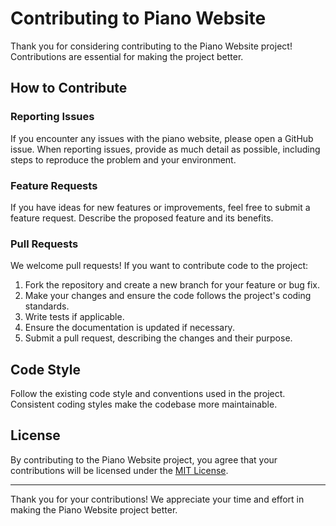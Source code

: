 # Contributing to Piano Website

Thank you for considering contributing to the Piano Website project! Contributions are essential for making the project better.

## How to Contribute

### Reporting Issues

If you encounter any issues with the piano website, please open a GitHub issue. When reporting issues, provide as much detail as possible, including steps to reproduce the problem and your environment.

### Feature Requests

If you have ideas for new features or improvements, feel free to submit a feature request. Describe the proposed feature and its benefits.

### Pull Requests

We welcome pull requests! If you want to contribute code to the project:

1. Fork the repository and create a new branch for your feature or bug fix.
2. Make your changes and ensure the code follows the project's coding standards.
3. Write tests if applicable.
4. Ensure the documentation is updated if necessary.
5. Submit a pull request, describing the changes and their purpose.

## Code Style

Follow the existing code style and conventions used in the project. Consistent coding styles make the codebase more maintainable.

## License

By contributing to the Piano Website project, you agree that your contributions will be licensed under the [MIT License](LICENSE).

---

Thank you for your contributions! We appreciate your time and effort in making the Piano Website project better.
